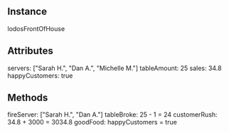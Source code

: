 ## Instance

lodosFrontOfHouse

## Attributes

servers: ["Sarah H.", "Dan A.", "Michelle M."]
tableAmount: 25
sales: 34.8
happyCustomers: true

## Methods

fireServer: ["Sarah H.", "Dan A."]
tableBroke: 25 - 1 = 24
customerRush: 34.8 + 3000 = 3034.8
goodFood: happyCustomers = true
